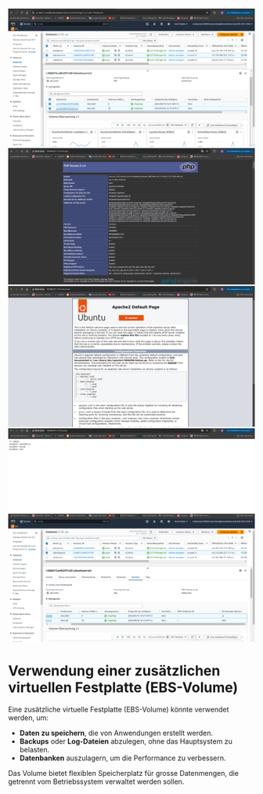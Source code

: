 ![alt text](../Images/KN03/volume.png)
![alt text](../Images/KN03/php.png)
![alt text](../Images/KN03/index.png)
![alt text](../Images/KN03/db.png)
![alt text](../Images/KN03/delete.png)


# Verwendung einer zusätzlichen virtuellen Festplatte (EBS-Volume)

Eine zusätzliche virtuelle Festplatte (EBS-Volume) könnte verwendet werden, um:

- **Daten zu speichern**, die von Anwendungen erstellt werden.
- **Backups** oder **Log-Dateien** abzulegen, ohne das Hauptsystem zu belasten.
- **Datenbanken** auszulagern, um die Performance zu verbessern.

Das Volume bietet flexiblen Speicherplatz für grosse Datenmengen, die getrennt vom Betriebssystem verwaltet werden sollen.